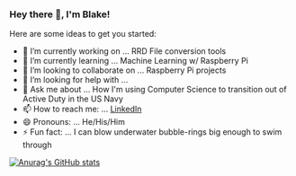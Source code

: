 ### Hey there 👋, I'm Blake!


Here are some ideas to get you started:

- 🔭 I’m currently working on ... RRD File conversion tools
- 🌱 I’m currently learning ... Machine Learning w/ Raspberry Pi
- 👯 I’m looking to collaborate on ... Raspberry Pi projects
- 🤔 I’m looking for help with ... 
- 💬 Ask me about ... How I'm using Computer Science to transition out of Active Duty in the US Navy
- 📫 How to reach me: ... [LinkedIn](https://www.linkedin.com/in/blakecwerner/)
- 😄 Pronouns: ... He/His/Him
- ⚡ Fun fact: ... I can blow underwater bubble-rings big enough to swim through

[![Anurag's GitHub stats](https://github-readme-stats.vercel.app/api?username=wernerblake)](https://github.com/anuraghazra/github-readme-stats)
